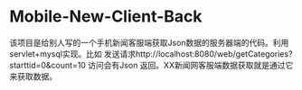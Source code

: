 Mobile-New-Client-Back
======================

该项目是给别人写的一个手机新闻客服端获取Json数据的服务器端的代码。利用servlet+mysql实现。比如 发送请求http://localhost:8080/web/getCategories?starttid=0&count=10 访问会有Json 返回。XX新闻网客服端数据获取就是通过它来获取数据。
